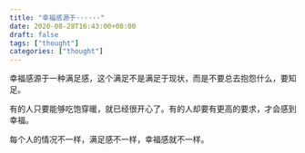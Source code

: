 ```yaml
---
title: "幸福感源于······"
date: 2020-08-28T16:43:00+08:00
draft: false
tags: ["thought"]
categories: ["thought"]
---
```



幸福感源于一种满足感，这个满足不是满足于现状，而是不要总去抱怨什么，要知足。

有的人只要能够吃饱穿暖，就已经很开心了。有的人却要有更高的要求，才会感到幸福。

每个人的情况不一样，满足感不一样，幸福感就不一样。
